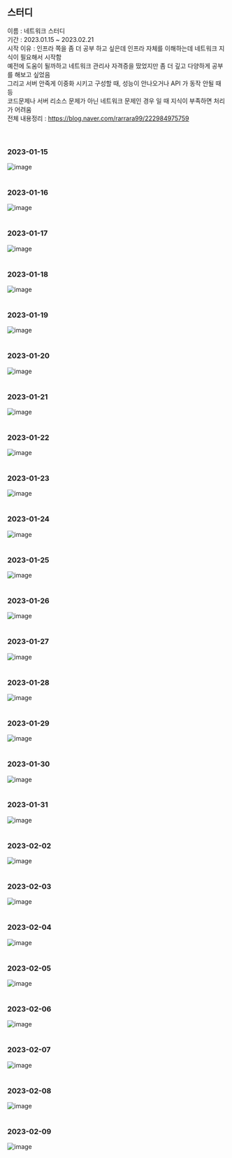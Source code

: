 


## 스터디
이름 : 네트워크 스터디<br>
기간 : 2023.01.15 ~ 2023.02.21 <br>
시작 이유 : 인프라 쪽을 좀 더 공부 하고 싶은데 인프라 자체를 이해하는데 네트워크 지식이 필요해서 시작함<br>
예전에 도움이 될까하고 네트워크 관리사 자격증을 땄었지만 좀 더 깊고 다양하게 공부를 해보고 싶었음<br>
그리고 서버 안죽게 이중화 시키고 구성할 때, 성능이 안나오거나 API 가 동작 안될 때 등<br>
코드문제나 서버 리소스 문제가 아닌 네트워크 문제인 경우 일 때 지식이 부족하면 처리가 어려움<br>
전체 내용정리 : https://blog.naver.com/rarrara99/222984975759 <br>
<br>
<br>

### 2023-01-15
![image](https://user-images.githubusercontent.com/62210870/212532545-5a19ec24-6014-440f-a045-6b60fb25e47b.png)
<br>
<br>

### 2023-01-16
![image](https://user-images.githubusercontent.com/62210870/212695294-7c354b2a-1c2a-486b-a23d-3845aa90a1a1.png)
<br>
<br>

### 2023-01-17
![image](https://user-images.githubusercontent.com/62210870/212895449-fa884aea-a95f-46e7-8b9f-b669d714cafd.png)
<br>
<br>

### 2023-01-18
![image](https://user-images.githubusercontent.com/62210870/213167487-6fb3fd94-e010-4aed-b013-3014ac0ac3e1.png)
<br>
<br>

### 2023-01-19
![image](https://user-images.githubusercontent.com/62210870/213462003-2bc78889-69a3-4904-bc9f-3442356c6c58.png)
<br>
<br>

### 2023-01-20
![image](https://user-images.githubusercontent.com/62210870/213706720-47c0ebdc-cd14-4f18-960d-56c1b05730a9.png)
<br>
<br>

### 2023-01-21
![image](https://user-images.githubusercontent.com/62210870/213844168-efab697c-246d-4bcf-b5d4-dc200f29d752.png)
<br>
<br>

### 2023-01-22
![image](https://user-images.githubusercontent.com/62210870/213912821-c3c1a6d9-82dc-4f65-8195-86b037914e63.png)
<br>
<br>

### 2023-01-23
![image](https://user-images.githubusercontent.com/62210870/213972662-7cd37e72-be0a-49b7-86af-3deb4bfe2428.png)
<br>
<br>

### 2023-01-24
![image](https://user-images.githubusercontent.com/62210870/214219177-861f012a-e2d4-4ac4-8d8c-7268498c083f.png)
<br>
<br>

### 2023-01-25
![image](https://user-images.githubusercontent.com/62210870/214567438-c5867b5f-b579-4ce4-b08a-c6ba463814da.png)
<br>
<br>

### 2023-01-26
![image](https://user-images.githubusercontent.com/62210870/214845932-5674bcc6-ab54-4693-a7af-3dc18544b77e.png)
<br>
<br>

### 2023-01-27
![image](https://user-images.githubusercontent.com/62210870/215107357-24b273b4-1a43-43fa-86a7-1f931cc8ef28.png)
<br>
<br>

### 2023-01-28
![image](https://user-images.githubusercontent.com/62210870/215314924-b02951e4-d386-43bf-98ff-268f8f12dfcd.png)
<br>
<br>

### 2023-01-29
![image](https://user-images.githubusercontent.com/62210870/215315605-c598022b-92f8-4c1c-a631-f2a1fb3e2b50.png)
<br>
<br>

### 2023-01-30
![image](https://user-images.githubusercontent.com/62210870/215507609-0a518eeb-691e-40df-8245-73e885669936.png)
<br>
<br>

### 2023-01-31
![image](https://user-images.githubusercontent.com/62210870/215780802-2d76043d-4e9d-4e69-9d9f-5ad20997a64e.png)
<br>
<br>

### 2023-02-02
![image](https://user-images.githubusercontent.com/62210870/216351354-dece130f-bfa8-4d3e-8889-6def9cbd4cb4.png)
<br>
<br>

### 2023-02-03
![image](https://user-images.githubusercontent.com/62210870/216632949-6fa59073-4f9c-4ed6-9743-adbf3050993c.png)
<br>
<br>

### 2023-02-04
![image](https://user-images.githubusercontent.com/62210870/216775577-ee0e8512-ab53-4b4f-9de8-995d5dc55a3e.png)
<br>
<br>

### 2023-02-05
![image](https://user-images.githubusercontent.com/62210870/216820541-fa15e5cd-b70b-4d7b-a612-5d922e8e3d2c.png)
<br>
<br>

### 2023-02-06
![image](https://user-images.githubusercontent.com/62210870/216990191-24690915-c939-49fb-aad0-b2e310e44a11.png)
<br>
<br>

### 2023-02-07
![image](https://user-images.githubusercontent.com/62210870/217272098-1d9dacaa-233b-4d52-8fb2-e925d58beabe.png)
<br>
<br>

### 2023-02-08
![image](https://user-images.githubusercontent.com/62210870/217555339-53a7e67c-155c-4785-8626-c46ff5842670.png)
<br>
<br>

### 2023-02-09
![image](https://user-images.githubusercontent.com/62210870/217840807-be3c32c9-a134-431b-b0a0-0ba503b8b526.png)
<br>
<br>
